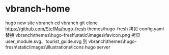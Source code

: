 # vbranch-home

hugo new site vbranch
cd vbranch
git clone https://github.com/StefMa/hugo-fresh themes/hugo-fresh
拷贝 config.yaml
替换 vbranch\themes\hugo-fresh\static\images\favicon.png
拷贝 user_module.svg、tourist_guide.svg 到 vbranch\themes\hugo-fresh\static\images\illustrations\icons
hugo server